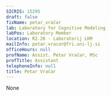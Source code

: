 ```yaml
---
SICRIS: 15295
draft: false
fixName: petar_vračar
lab: Laboratory for Cognitive Modeling
labPos: Laboratory Member
location: R2.26 - Laboratorij LKM
mailInfo: petar.vracar@fri.uni-lj.si
officeHours: null
profName: Assist. Petar Vračar, MSc
profTitle: Assistant
telephoneInfo: null
title: Petar Vračar
---
```


None